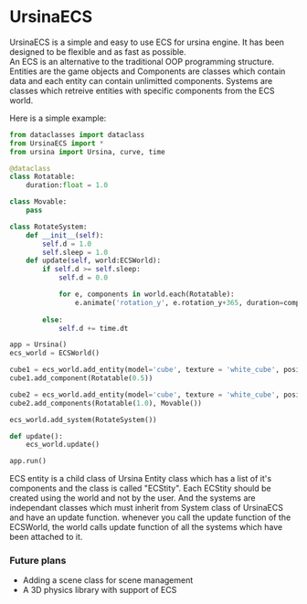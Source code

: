 # UrsinaECS
UrsinaECS is a simple and easy to use ECS for ursina engine. It has been designed to be flexible and as fast as possible.<br />
An ECS is an alternative to the traditional OOP programming structure. Entities are the game objects and Components are classes which contain data and each entity can contain unlimitted components. Systems are classes which retreive entities with specific components from the ECS world.<br />

Here is a simple example:
```python
from dataclasses import dataclass
from UrsinaECS import *
from ursina import Ursina, curve, time

@dataclass
class Rotatable:
    duration:float = 1.0

class Movable:
    pass

class RotateSystem:
    def __init__(self):
        self.d = 1.0
        self.sleep = 1.0
    def update(self, world:ECSWorld):
        if self.d >= self.sleep:
            self.d = 0.0

            for e, components in world.each(Rotatable):
                e.animate('rotation_y', e.rotation_y+365, duration=components[0].duration, curve=curve.in_out_expo)
        
        else:
            self.d += time.dt

app = Ursina()
ecs_world = ECSWorld()

cube1 = ecs_world.add_entity(model='cube', texture = 'white_cube', position=(-2, 0, 0))
cube1.add_component(Rotatable(0.5))

cube2 = ecs_world.add_entity(model='cube', texture = 'white_cube', position=(+2, 0, 0))
cube2.add_components(Rotatable(1.0), Movable())

ecs_world.add_system(RotateSystem())

def update():
    ecs_world.update()

app.run()
```
ECS entity is a child class of Ursina Entity class which has a list of it's components and the class is called "ECStity". Each ECStity should be created using the world and not by the user. And the systems are independant classes which must inherit from System class of UrsinaECS and have an update function. whenever you call the update function of the ECSWorld, the world calls update function of all the systems which have been attached to it.<br />

<h3>Future plans</h3>
<ul>
  <li>Adding a scene class for scene management</li>
  <li>A 3D physics library with support of ECS</li>
</ul>
